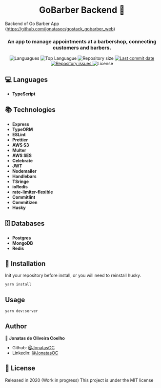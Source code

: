 <h1 align="center">GoBarber Backend 👋</h1>

Backend of Go Barber App (https://github.com/jonatasoc/gostack_gobarber_web)

<h3 align="center" >
  An app to manage appointments at a barbershop, connecting customers and barbers.
</h3>

<p align="center">
  <img alt="Languagues" src="https://img.shields.io/github/languages/count/jonatasoc/gobarber-backend">
  <img alt="Top Languague" src="https://img.shields.io/github/languages/top/jonatasoc/gobarber-backend">
  <img alt="Repository size" src="https://img.shields.io/github/repo-size/jonatasoc/gobarber-backend">
  <a href="https://github.com/jonatasoc/gobarber-backend/commits/master">
    <img alt="Last commit date" src="https://img.shields.io/github/last-commit/jonatasoc/gobarber-backend">
  </a>
   <a href="https://github.com/jonatasoc/gobarber-backend/issues">
    <img alt="Repository issues" src="https://img.shields.io/github/issues/jonatasoc/gobarber-backend">
  </a>
  <img alt="License" src="https://img.shields.io/github/license/jonatasoc/gobarber-backend">
</p>
<p align="center">


## :computer: Languages

- **TypeScript**

## :books: Technologies

- **Express**
- **TypeORM**
- **ESLint**
- **Prettier**
- **AWS S3**
- **Multer**
- **AWS SES**
- **Celebrate**
- **JWT**
- **Nodemailer**
- **Handlebars**
- **TSringe**
- **ioRedis**
- **rate-limiter-flexible**
- **Commitlint**
- **Commitizen**
- **Husky**

## :file_cabinet: Databases

- **Postgres**
- **MongoDB**
- **Redis**

## :construction_worker: Installation

Init your repository before install, or you will need to reinstall husky.

```sh
yarn install
```

## Usage

```sh
yarn dev:server
```

## Author

👤 **Jonatas de Oliveira Coelho**

* Github: [@JonatasOC](https://github.com/JonatasOC)
* Linkedin: [@JonatasOC](https://www.linkedin.com/in/jonatasoc/)

## :closed_book: License

Released in 2020 (Work in progress)
This project is under the MIT license
